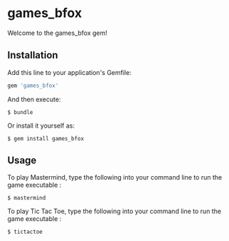 # games_bfox

Welcome to the games_bfox gem!


## Installation

Add this line to your application's Gemfile:

```ruby
gem 'games_bfox'
```

And then execute:

    $ bundle

Or install it yourself as:

    $ gem install games_bfox

## Usage

To play Mastermind, type the following into your command line to run the game executable :

    $ mastermind

To play Tic Tac Toe, type the following into your command line to run the game executable :

    $ tictactoe


